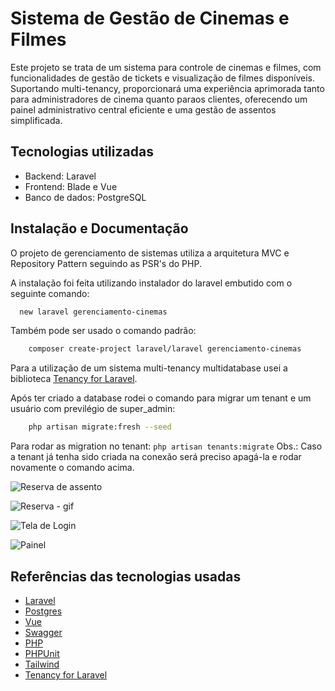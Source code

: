# Sistema de Gestão de Cinemas e Filmes

Este projeto se trata de um sistema para controle de cinemas e filmes, com funcionalidades de gestão de tickets e visualização de filmes disponíveis. Suportando multi-tenancy,
proporcionará uma experiência aprimorada tanto para administradores de cinema quanto paraos clientes, oferecendo um painel administrativo central eficiente e uma gestão de assentos
simplificada.

## Tecnologias utilizadas

* Backend: Laravel
* Frontend: Blade e Vue
* Banco de dados: PostgreSQL

## Instalação e Documentação

O projeto de gerenciamento de sistemas utiliza a arquitetura MVC e Repository Pattern seguindo as PSR's do PHP.

A instalação foi feita utilizando instalador do laravel embutido com o seguinte comando:

```bash
  new laravel gerenciamento-cinemas
```
Também pode ser usado o comando padrão:
```bash
    composer create-project laravel/laravel gerenciamento-cinemas
```
Para a utilização de um sistema multi-tenancy multidatabase usei a biblioteca [Tenancy for Laravel](https://tenancyforlaravel.com/).

Após ter criado a database rodei o comando para migrar um tenant e um usuário com previlégio de super_admin:
```bash
    php artisan migrate:fresh --seed
```

Para rodar as migration no tenant:
``` php artisan tenants:migrate ```
Obs.: Caso a tenant já tenha sido criada na conexão será preciso apagá-la e rodar novamente o comando acima.

![Reserva de assento](public/img/site/jetimovie-site.png)


![Reserva - gif](public/img/site/jetimovie-admin.png)

![Tela de Login](public/img/site/jetimovie-login.png)

![Painel](public/img/site/jetimovie-admin.png)

## Referências das tecnologias usadas

 - [Laravel](https://laravel.com/docs/10.x)
 - [Postgres](https://www.postgresql.org/)
 - [Vue](https://vuejs.org/)
 - [Swagger](https://swagger.io/)
 - [PHP](https://www.php.net/)
 - [PHPUnit](https://phpunit.de/)
 - [Tailwind](https://tailwindcss.com/)
 - [Tenancy for Laravel](https://tenancyforlaravel.com/)

